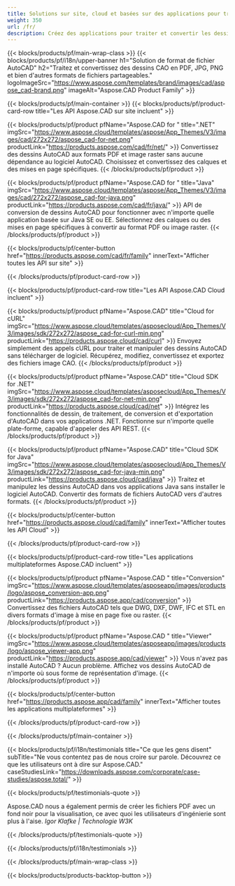 ```yaml
---
title: Solutions sur site, cloud et basées sur des applications pour traiter les fichiers AutoCAD 
weight: 350
url: /fr/
description: Créez des applications pour traiter et convertir les dessins AutoCAD via des API sur site ou des SDK basés sur le cloud. Utilisez des applications multiplateformes pour rendre ou convertir des fichiers AutoCAD.
---
```


{{< blocks/products/pf/main-wrap-class >}}
{{< blocks/products/pf/i18n/upper-banner h1="Solution de format de fichier AutoCAD" h2="Traitez et convertissez des dessins CAO en PDF, JPG, PNG et bien d'autres formats de fichiers partageables." logoImageSrc="https://www.aspose.com/templates/brand/images/cad/aspose_cad-brand.png" imageAlt="Aspose.CAD Product Family" >}}

{{< blocks/products/pf/main-container >}}
{{< blocks/products/pf/product-card-row title="Les API Aspose.CAD sur site incluent" >}}

{{< blocks/products/pf/product pfName="Aspose.CAD for " title=".NET" imgSrc="https://www.aspose.cloud/templates/aspose/App_Themes/V3/images/cad/272x272/aspose_cad-for-net.png" productLink="https://products.aspose.com/cad/fr/net/" >}}
Convertissez des dessins AutoCAD aux formats PDF et image raster sans aucune dépendance au logiciel AutoCAD. Choisissez et convertissez des calques et des mises en page spécifiques.
{{< /blocks/products/pf/product >}}

{{< blocks/products/pf/product pfName="Aspose.CAD for " title="Java" imgSrc="https://www.aspose.cloud/templates/aspose/App_Themes/V3/images/cad/272x272/aspose_cad-for-java.png" productLink="https://products.aspose.com/cad/fr/java/" >}}
API de conversion de dessins AutoCAD pour fonctionner avec n'importe quelle application basée sur Java SE ou EE. Sélectionnez des calques ou des mises en page spécifiques à convertir au format PDF ou image raster.
{{< /blocks/products/pf/product >}}

{{< blocks/products/pf/center-button href="https://products.aspose.com/cad/fr/family" innerText="Afficher toutes les API sur site" >}}

{{< /blocks/products/pf/product-card-row >}}

{{< blocks/products/pf/product-card-row title="Les API Aspose.CAD Cloud incluent" >}}

{{< blocks/products/pf/product pfName="Aspose.CAD" title="Cloud for cURL" imgSrc="https://www.aspose.cloud/templates/asposecloud/App_Themes/V3/images/sdk/272x272/aspose_cad-for-curl-min.png" productLink="https://products.aspose.cloud/cad/curl" >}}
Envoyez simplement des appels cURL pour traiter et manipuler des dessins AutoCAD sans télécharger de logiciel. Récupérez, modifiez, convertissez et exportez des fichiers image CAO.
{{< /blocks/products/pf/product >}}

{{< blocks/products/pf/product pfName="Aspose.CAD" title="Cloud SDK for .NET" imgSrc="https://www.aspose.cloud/templates/asposecloud/App_Themes/V3/images/sdk/272x272/aspose_cad-for-net-min.png" productLink="https://products.aspose.cloud/cad/net" >}}
Intégrez les fonctionnalités de dessin, de traitement, de conversion et d'exportation d'AutoCAD dans vos applications .NET. Fonctionne sur n'importe quelle plate-forme, capable d'appeler des API REST.
{{< /blocks/products/pf/product >}}

{{< blocks/products/pf/product pfName="Aspose.CAD" title="Cloud SDK for Java" imgSrc="https://www.aspose.cloud/templates/asposecloud/App_Themes/V3/images/sdk/272x272/aspose_cad-for-java-min.png" productLink="https://products.aspose.cloud/cad/java" >}}
Traitez et manipulez les dessins AutoCAD dans vos applications Java sans installer le logiciel AutoCAD. Convertir des formats de fichiers AutoCAD vers d'autres formats.
{{< /blocks/products/pf/product >}}

{{< blocks/products/pf/center-button href="https://products.aspose.cloud/cad/family" innerText="Afficher toutes les API Cloud" >}}

{{< /blocks/products/pf/product-card-row >}}

{{< blocks/products/pf/product-card-row title="Les applications multiplateformes Aspose.CAD incluent" >}}

{{< blocks/products/pf/product pfName="Aspose.CAD " title="Conversion" imgSrc="https://www.aspose.cloud/templates/asposeapp/images/products/logo/aspose_conversion-app.png" productLink="https://products.aspose.app/cad/conversion" >}}
Convertissez des fichiers AutoCAD tels que DWG, DXF, DWF, IFC et STL en divers formats d'image à mise en page fixe ou raster.
{{< /blocks/products/pf/product >}}

{{< blocks/products/pf/product pfName="Aspose.CAD " title="Viewer" imgSrc="https://www.aspose.cloud/templates/asposeapp/images/products/logo/aspose_viewer-app.png" productLink="https://products.aspose.app/cad/viewer" >}}
Vous n'avez pas installé AutoCAD ? Aucun problème. Affichez vos dessins AutoCAD de n'importe où sous forme de représentation d'image. 
{{< /blocks/products/pf/product >}}

{{< blocks/products/pf/center-button href="https://products.aspose.app/cad/family" innerText="Afficher toutes les applications multiplateformes" >}}

{{< /blocks/products/pf/product-card-row >}}

{{< /blocks/products/pf/main-container >}}

{{< blocks/products/pf/i18n/testimonials title="Ce que les gens disent" subTitle="Ne vous contentez pas de nous croire sur parole. Découvrez ce que les utilisateurs ont à dire sur Aspose.CAD." caseStudiesLink="https://downloads.aspose.com/corporate/case-studies/aspose.total/" >}}

{{< blocks/products/pf/testimonials-quote >}}
<p class="first">
 Aspose.CAD nous a également permis de créer les fichiers PDF avec un fond noir pour la visualisation, ce avec quoi les utilisateurs d'ingénierie sont plus à l'aise.
 <em>
  Igor Klafke | Technologie W3K
 </em>
</p>

{{< /blocks/products/pf/testimonials-quote >}}

{{< /blocks/products/pf/i18n/testimonials >}}

{{< /blocks/products/pf/main-wrap-class >}}

{{< blocks/products/products-backtop-button >}}